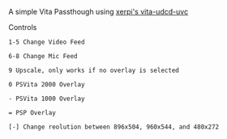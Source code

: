 A simple Vita Passthough using [xerpi's vita-udcd-uvc](https://github.com/xerpi/vita-udcd-uvc) 

Controls 

`1-5 Change Video Feed`

`6-8 Change Mic Feed`

`9 Upscale, only works if no overlay is selected`

`0 PSVita 2000 Overlay`

`- PSVita 1000 Overlay`

`= PSP Overlay`

`[-] Change reolution between 896x504, 960x544, and 480x272`
